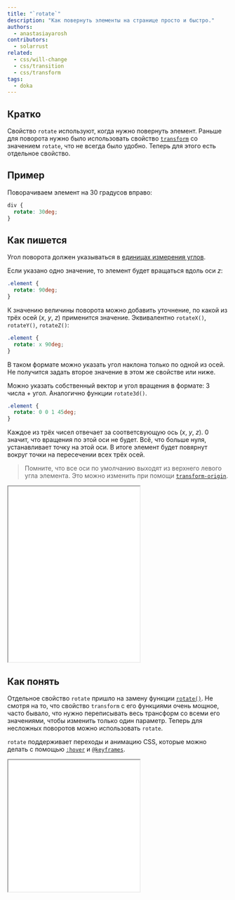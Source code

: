 ```yaml
---
title: "`rotate`"
description: "Как повернуть элементы на странице просто и быстро."
authors:
  - anastasiayarosh
contributors:
  - solarrust
related:
  - css/will-change
  - css/transition
  - css/transform
tags:
  - doka
---
```


## Кратко

Свойство `rotate` используют, когда нужно повернуть элемент. Раньше для поворота нужно было использовать свойство [`transform`](/css/transform/) со значением `rotate`, что не всегда было удобно. Теперь для этого есть отдельное свойство.

## Пример

Поворачиваем элемент на 30 градусов вправо:

```css
div {
  rotate: 30deg;
}
```

## Как пишется

Угол поворота должен указываться в [единицах измерения углов](/css/numeric-types/#edinicy-izmereniya-uglov).

Если указано одно значение, то элемент будет вращаться вдоль оси _z_:

```css
.element {
  rotate: 90deg;
}
```

К значению величины поворота можно добавить уточнение, по какой из трёх осей (_x_, _y_, _z_) применится значение. Эквивалентно `rotateX()`, `rotateY()`, `rotateZ()`:

```css
.element {
  rotate: x 90deg;
}
```

В таком формате можно указать угол наклона только по одной из осей. Не получится задать второе значение в этом же свойстве или ниже.

Можно указать собственный вектор и угол вращения в формате: 3 числа + угол. Аналогично функции `rotate3d()`.

```css
.element {
  rotate: 0 0 1 45deg;
}
```

Каждое из трёх чисел отвечает за соответсвующую ось (_x_, _y_, _z_). 0 значит, что вращения по этой оси не будет. Всё, что больше нуля, устанавливает точку на этой оси.
В итоге элемент будет повярнут вокруг точки на пересечении всех трёх осей.

> Помните, что все оси по умолчанию выходят из верхнего левого угла элемента. Это можно изменить при помощи [`transform-origin`](/css/transform-origin/).

<iframe title="Демонстрация разных значений свойства rotate" src="demos/basic/" height="400"></iframe>

## Как понять

Отдельное свойство `rotate` пришло на замену функции [`rotate()`](https://doka.guide/css/transform-function/#funkcii-povorota). Не смотря на то, что свойство `transform` с его функциями очень мощное, часто бывало, что нужно переписывать весь трансформ со всеми его значениями, чтобы изменить только один параметр. Теперь для несложных поворотов можно использовать `rotate`.

`rotate` поддерживает переходы и анимацию CSS, которые можно делать с помощью [`:hover`](/css/hover/) и [`@keyframes`](/css/keyframes/).

<iframe title="Анимация при помощи свойства rotate" src="demos/animation/" height="300"></iframe>
